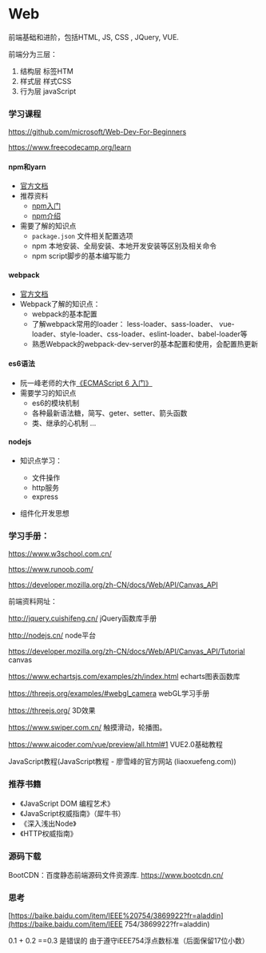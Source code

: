 # Web
前端基础和进阶，包括HTML, JS, CSS , JQuery, VUE.

前端分为三层：

1. 结构层 标签HTM
2. 样式层 样式CSS
3. 行为层 javaScript

### 学习课程

https://github.com/microsoft/Web-Dev-For-Beginners

https://www.freecodecamp.org/learn

#### npm和yarn

- [官方文档](https://docs.npmjs.com/)
- 推荐资料
  - [npm入门](http://www.cnblogs.com/kelsen/p/4947859.html)
  - [npm介绍](http://www.nodeclass.com/articles/810142)
- 需要了解的知识点
  - `package.json` 文件相关配置选项
  - npm 本地安装、全局安装、本地开发安装等区别及相关命令
  - npm script脚步的基本编写能力

#### webpack

- [官方文档](https://webpack.js.org/)
- Webpack了解的知识点：
  - webpack的基本配置
  - 了解webpack常用的loader： less-loader、sass-loader、 vue-loader、style-loader、css-loader、eslint-loader、babel-loader等
  - 熟悉Webpack的webpack-dev-server的基本配置和使用，会配置热更新

#### es6语法

- 阮一峰老师的大作[《ECMAScript 6 入门》](http://es6.ruanyifeng.com/)
- 需要学习的知识点
  - es6的模块机制
  - 各种最新语法糖，简写、geter、setter、箭头函数
  - 类、继承的心机制 ...

#### nodejs

- 知识点学习：
  - 文件操作
  - http服务
  - express

- 组件化开发思想

### 学习手册：

https://www.w3school.com.cn/

https://www.runoob.com/ 

https://developer.mozilla.org/zh-CN/docs/Web/API/Canvas_API 

前端资料网址：

http://jquery.cuishifeng.cn/ jQuery函数库手册

http://nodejs.cn/ node平台

https://developer.mozilla.org/zh-CN/docs/Web/API/Canvas_API/Tutorial canvas

https://www.echartsjs.com/examples/zh/index.html echarts图表函数库

https://threejs.org/examples/#webgl_camera webGL学习手册

https://threejs.org/  3D效果

https://www.swiper.com.cn/  触摸滑动，轮播图。

https://www.aicoder.com/vue/preview/all.html#1 VUE2.0基础教程

JavaScript教程(JavaScript教程 - 廖雪峰的官方网站 (liaoxuefeng.com))

### 推荐书籍

- 《JavaScript DOM 编程艺术》
- 《JavaScript权威指南》（犀牛书）
- 《深入浅出Node》
- 《HTTP权威指南》

### 源码下载

BootCDN：百度静态前端源码文件资源库. https://www.bootcdn.cn/

### 思考

[https://baike.baidu.com/item/IEEE%20754/3869922?fr=aladdin](https://baike.baidu.com/item/IEEE 754/3869922?fr=aladdin)

0.1 + 0.2 ==0.3 是错误的 由于遵守iEEE754浮点数标准（后面保留17位小数）

